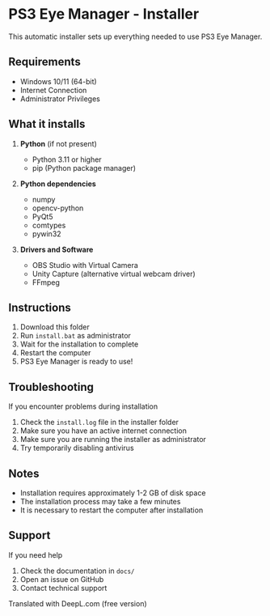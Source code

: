 # PS3 Eye Manager - Installer

This automatic installer sets up everything needed to use PS3 Eye Manager.

## Requirements

- Windows 10/11 (64-bit)
- Internet Connection
- Administrator Privileges

## What it installs

1. **Python** (if not present)
   - Python 3.11 or higher
   - pip (Python package manager)

2. **Python dependencies**
   - numpy
   - opencv-python
   - PyQt5
   - comtypes
   - pywin32

3. **Drivers and Software**
   - OBS Studio with Virtual Camera
   - Unity Capture (alternative virtual webcam driver)
   - FFmpeg

## Instructions

1. Download this folder
2. Run `install.bat` as administrator
3. Wait for the installation to complete
4. Restart the computer
5. PS3 Eye Manager is ready to use!

## Troubleshooting

If you encounter problems during installation

1. Check the `install.log` file in the installer folder
2. Make sure you have an active internet connection
3. Make sure you are running the installer as administrator
4. Try temporarily disabling antivirus

## Notes

- Installation requires approximately 1-2 GB of disk space
- The installation process may take a few minutes
- It is necessary to restart the computer after installation

## Support

If you need help
1. Check the documentation in `docs/`
2. Open an issue on GitHub
3. Contact technical support

Translated with DeepL.com (free version)
